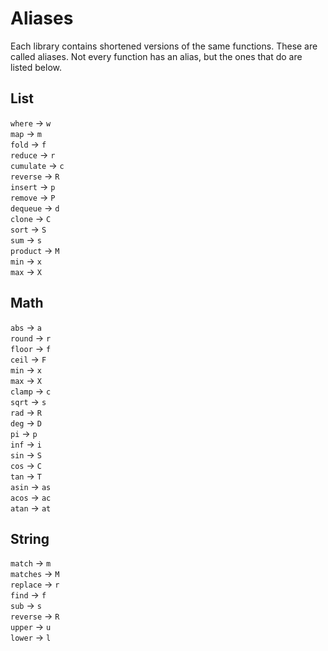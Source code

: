 # Aliases
Each library contains shortened versions of the same functions. These are called aliases. Not every function has an alias, but the ones that do are listed below.

## List
`where` -> `w`\
`map` -> `m`\
`fold` -> `f`\
`reduce` -> `r`\
`cumulate` -> `c`\
`reverse` -> `R`\
`insert` -> `p`\
`remove` -> `P`\
`dequeue` -> `d`\
`clone` -> `C`\
`sort` -> `S`\
`sum` -> `s`\
`product` -> `M`\
`min` -> `x`\
`max` -> `X`

## Math
`abs` -> `a`\
`round` -> `r`\
`floor` -> `f`\
`ceil` -> `F`\
`min` -> `x`\
`max` -> `X`\
`clamp` -> `c`\
`sqrt` -> `s`\
`rad` -> `R`\
`deg` -> `D`\
`pi` -> `p`\
`inf` -> `i`\
`sin` -> `S`\
`cos` -> `C`\
`tan` -> `T`\
`asin` -> `as`\
`acos` -> `ac`\
`atan` -> `at`

## String
`match` -> `m`\
`matches` -> `M`\
`replace` -> `r`\
`find` -> `f`\
`sub` -> `s`\
`reverse` -> `R`\
`upper` -> `u`\
`lower` -> `l`